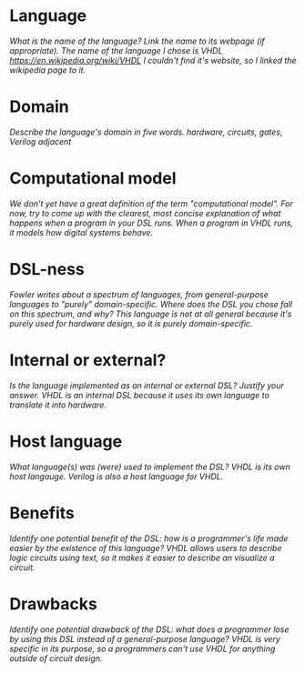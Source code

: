# Language

_What is the name of the language? Link the name to its webpage
(if appropriate)._
_The name of the language I chose is VHDL_
_https://en.wikipedia.org/wiki/VHDL_
_I couldn't find it's website, so I linked the wikipedia page to it._

# Domain

_Describe the language's domain in five words._
_hardware, circuits, gates, Verilog adjacent_

# Computational model

_We don't yet have a great definition of the term "computational model".
For now, try to come up with the clearest, most concise explanation of
what happens when a program in your DSL runs._
_When a program in VHDL runs, it models how digital systems behave._

# DSL-ness

_Fowler writes about a spectrum of languages, from general-purpose languages to
"purely" domain-specific. Where does the DSL you chose fall on this spectrum,
and why?_
_This language is not at all general because it's purely used for hardware design, so it is purely domain-specific._

# Internal or external?

_Is the language implemented as an internal or external DSL?
Justify your answer._
_VHDL is an internal DSL because it uses its own language to translate it into hardware._

# Host language

_What language(s) was (were) used to implement the DSL?_
_VHDL is its own host langauge. Verilog is also a host language for VHDL._

# Benefits

_Identify one potential benefit of the DSL: how is a programmer's life made
easier by the existence of this language?_
_VHDL allows users to describe logic circuits using text, so it makes it easier to describe an visualize a circuit._

# Drawbacks

_Identify one potential drawback of the DSL: what does a programmer
lose by using this DSL instead of a general-purpose language?_
_VHDL is very specific in its purpose, so a programmers can't use VHDL for anything outside of circuit design._